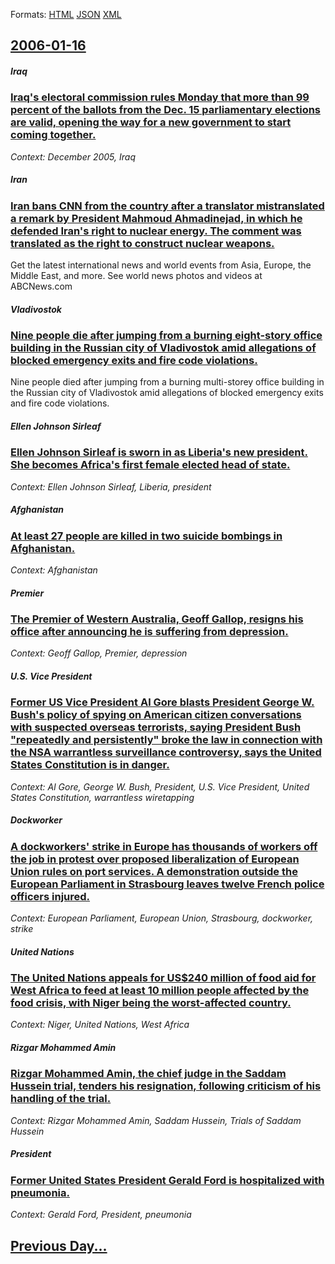 
Formats: [HTML](2006/01/16/index.html)  [JSON](2006/01/16/index.json)  [XML](2006/01/16/index.xml)  

## [2006-01-16](/news/2006/01/16/index.md)

##### Iraq
### [ Iraq's electoral commission rules Monday that more than 99 percent of the ballots from the Dec. 15 parliamentary elections are valid, opening the way for a new government to start coming together. ](/news/2006/01/16/iraq-s-electoral-commission-rules-monday-that-more-than-99-percent-of-the-ballots-from-the-dec-15-parliamentary-elections-are-valid-openi.md)
_Context: December 2005, Iraq_

##### Iran
### [ Iran bans CNN from the country after a translator mistranslated a remark by President Mahmoud Ahmadinejad, in which he defended Iran's right to nuclear energy. The comment was translated as the right to construct nuclear weapons. ](/news/2006/01/16/iran-bans-cnn-from-the-country-after-a-translator-mistranslated-a-remark-by-president-mahmoud-ahmadinejad-in-which-he-defended-iran-s-righ.md)
Get the latest international news and world events from Asia, Europe, the Middle East, and more. See world news photos and videos at ABCNews.com

##### Vladivostok
### [ Nine people die after jumping from a burning eight-story office building in the Russian city of Vladivostok amid allegations of blocked emergency exits and fire code violations. ](/news/2006/01/16/nine-people-die-after-jumping-from-a-burning-eight-story-office-building-in-the-russian-city-of-vladivostok-amid-allegations-of-blocked-eme.md)
Nine people died after jumping from a burning multi-storey office building in the Russian city of Vladivostok amid allegations of blocked emergency exits and fire code violations.

##### Ellen Johnson Sirleaf
### [ Ellen Johnson Sirleaf is sworn in as Liberia's new president. She becomes Africa's first female elected head of state. ](/news/2006/01/16/ellen-johnson-sirleaf-is-sworn-in-as-liberia-s-new-president-she-becomes-africa-s-first-female-elected-head-of-state.md)
_Context: Ellen Johnson Sirleaf, Liberia, president_

##### Afghanistan
### [ At least 27 people are killed in two suicide bombings in Afghanistan. ](/news/2006/01/16/at-least-27-people-are-killed-in-two-suicide-bombings-in-afghanistan.md)
_Context: Afghanistan_

##### Premier
### [ The Premier of Western Australia, Geoff Gallop, resigns his office after announcing he is suffering from depression. ](/news/2006/01/16/the-premier-of-western-australia-geoff-gallop-resigns-his-office-after-announcing-he-is-suffering-from-depression.md)
_Context: Geoff Gallop, Premier, depression_

##### U.S. Vice President
### [ Former US Vice President Al Gore blasts President George W. Bush's policy of spying on American citizen conversations with suspected overseas terrorists, saying President Bush "repeatedly and persistently" broke the law in connection with the NSA warrantless surveillance controversy, says the United States Constitution is in danger. ](/news/2006/01/16/former-us-vice-president-al-gore-blasts-president-george-w-bush-s-policy-of-spying-on-american-citizen-conversations-with-suspected-overse.md)
_Context: Al Gore, George W. Bush, President, U.S. Vice President, United States Constitution, warrantless wiretapping_

##### Dockworker
### [ A dockworkers' strike in Europe has thousands of workers off the job in protest over proposed liberalization of European Union rules on port services. A demonstration outside the European Parliament in Strasbourg leaves twelve French police officers injured. ](/news/2006/01/16/a-dockworkers-strike-in-europe-has-thousands-of-workers-off-the-job-in-protest-over-proposed-liberalization-of-european-union-rules-on-por.md)
_Context: European Parliament, European Union, Strasbourg, dockworker, strike_

##### United Nations
### [ The United Nations appeals for US$240 million of food aid for West Africa to feed at least 10 million people affected by the food crisis, with Niger being the worst-affected country. ](/news/2006/01/16/the-united-nations-appeals-for-us-240-million-of-food-aid-for-west-africa-to-feed-at-least-10-million-people-affected-by-the-food-crisis-w.md)
_Context: Niger, United Nations, West Africa_

##### Rizgar Mohammed Amin
### [ Rizgar Mohammed Amin, the chief judge in the Saddam Hussein trial, tenders his resignation, following criticism of his handling of the trial. ](/news/2006/01/16/rizgar-mohammed-amin-the-chief-judge-in-the-saddam-hussein-trial-tenders-his-resignation-following-criticism-of-his-handling-of-the-tria.md)
_Context: Rizgar Mohammed Amin, Saddam Hussein, Trials of Saddam Hussein_

##### President
### [ Former United States President Gerald Ford is hospitalized with pneumonia. ](/news/2006/01/16/former-united-states-president-gerald-ford-is-hospitalized-with-pneumonia.md)
_Context: Gerald Ford, President, pneumonia_

## [Previous Day...](/news/2006/01/15/index.md)

